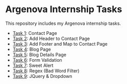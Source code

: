 # Argenova Internship Tasks
This repository includes my Argenova internship tasks.
* [Task 1](https://github.com/ozgecinko/ArgenovaInternship/tree/master/Task%201): Contact Page
* [Task 2](https://github.com/ozgecinko/ArgenovaInternship/tree/master/Task%202): Add Header to Contact Page
* [Task 3](https://github.com/ozgecinko/ArgenovaInternship/tree/master/Task%203): Add Footer and Map to Contact Page
* [Task 4](https://github.com/ozgecinko/ArgenovaInternship/tree/master/Task%204): Blog Page
* [Task 5](https://github.com/ozgecinko/ArgenovaInternship/tree/master/Task%205): Blog Details Page
* [Task 6](https://github.com/ozgecinko/ArgenovaInternship/tree/master/Task%206): Form Validation
* [Task 7](https://github.com/ozgecinko/ArgenovaInternship/tree/master/Task%207): Sweet Alert
* [Task 8](https://github.com/ozgecinko/ArgenovaInternship/tree/master/Task%208): Regex (Bad Word Filter)
* [Task 9](https://github.com/ozgecinko/ArgenovaInternship/tree/master/Task%209): JQuery & Dropdown